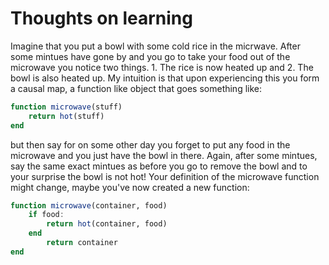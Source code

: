 # Thoughts on learning

Imagine that you put a bowl with some cold rice in the micrwave. After some mintues have gone by and you go to take your food out of the microwave you notice two things. 1. The rice is now heated up and 2. The bowl is also heated up. My intuition is that upon experiencing this you form a causal map, a function like object that goes something like: 

```julia
function microwave(stuff) 
    return hot(stuff)
end
```

but then say for on some other day you forget to put any food in the microwave and you just have the bowl in there. Again, after some mintues, say the same exact mintues as before you go to remove the bowl and to your surprise the bowl is not hot! Your definition of the microwave function might change, maybe you've now created a new function:

```julia
function microwave(container, food)
    if food:
        return hot(container, food)
    end
        return container
end
```

